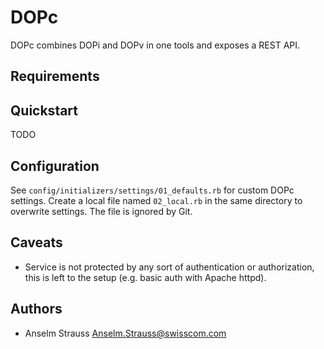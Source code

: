 # DOPc

DOPc combines DOPi and DOPv in one tools and exposes a REST API.

## Requirements

## Quickstart

TODO

## Configuration

See `config/initializers/settings/01_defaults.rb` for custom DOPc settings.
Create a local file named `02_local.rb` in the same directory to overwrite
settings. The file is ignored by Git.

## Caveats

* Service is not protected by any sort of authentication or authorization, this
  is left to the setup (e.g. basic auth with Apache httpd).

## Authors

* Anselm Strauss <Anselm.Strauss@swisscom.com>
